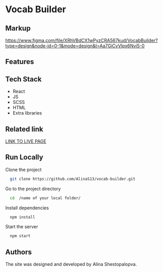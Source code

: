 # Vocab Builder

<!-- "Vocab Builder" represents a company application specializing in online language learning services. The primary objective of this application is to assist users in discovering and selecting an appropriate teacher to fulfill their educational requirements. The application layout is responsive, ensuring seamless adaptation to various device displays.

The application's architecture comprises three distinct pages:

1. "Homepage" Page: This section offers users an opportunity to familiarize themselves with the company's advantages and navigate to the application's central page.

2. "Teachers" Page: Within this section, users can peruse a list of available instructors for language training. The user can apply filters based on the language of instruction, student knowledge levels, and hourly lesson rates. Initially, the page displays only four instructor cards, but users can access additional cards by selecting the "Load more" button. Users also have the ability to designate instructors as "favorites" by activating the "heart" icon. Non-registered users are alerted that this function is exclusively accessible to authorized users.

3. "Favorites" Private Page: Reserved solely for registered users, this page grants them access to their compiled list of favored instructors. The styling of this page resembles that of the "Instructors" page, ensuring a cohesive user experience. -->

## Markup

https://www.figma.com/file/XRhVBdCX1wPyzCRA567kud/VocabBuilder?type=design&node-id=0-1&mode=design&t=Aa7GiCvVIpx6Nvi5-0

## Features

<!-- - Addings users to Fifebase
- Addings favourites techers to Local Storage
- Filtered teachers
- Validation form with Formik and Yup
- Responsive markup
- Dropdown menu
- Navigation -->

## Tech Stack

- React
- JS
- SCSS
- HTML
- Extra libraries

## Related link

[LINK TO LIVE PAGE](https://alinas13.github.io/vocab-builder/)

## Run Locally

Clone the project

```bash
  git clone https://github.com/AlinaS13/vocab-builder.git
```

Go to the project directory

```bash
  cd  /name of your local folder/
```

Install dependencies

```bash
  npm install
```

Start the server

```bash
  npm start
```

## Authors

The site was designed and developed by Alina Shestopalopva.
